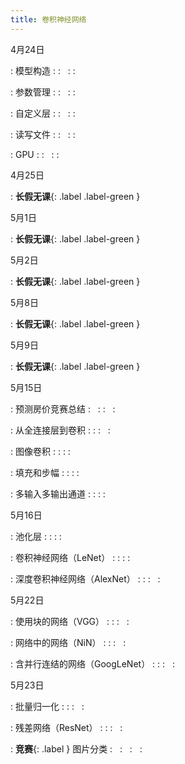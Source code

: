 ```yaml
---
title: 卷积神经网络
---
```


4月24日

: 模型构造
  : [<span class="iconfont icon-xiaoshuo-copy"></span>](https://zh-v2.d2l.ai/chapter_deep-learning-computation/model-construction.html)
  : &nbsp; 
  : [<span class="iconfont icon-jupyter"></span>](assets/notebooks/chapter_deep-learning-computation/model-construction.slides.html)
  : [<span style="font-size:130%"  class="iconfont icon-bilibili-fill"></span>](https://www.bilibili.com/video/BV1AK4y1P7vs)

: 参数管理
  : [<span class="iconfont icon-xiaoshuo-copy"></span>](https://zh-v2.d2l.ai/chapter_deep-learning-computation/parameters.html)
  : &nbsp; 
  : [<span class="iconfont icon-jupyter"></span>](assets/notebooks/chapter_deep-learning-computation/parameters.slides.html)
  : [<span style="font-size:130%"  class="iconfont icon-bilibili-fill"></span>](https://www.bilibili.com/video/BV1AK4y1P7vs?p=2)

: 自定义层
  : [<span class="iconfont icon-xiaoshuo-copy"></span>](https://zh-v2.d2l.ai/chapter_deep-learning-computation/custom-layer.html)
  : &nbsp; 
  : [<span class="iconfont icon-jupyter"></span>](assets/notebooks/chapter_deep-learning-computation/custom-layer.slides.html)
  : [<span style="font-size:130%"  class="iconfont icon-bilibili-fill"></span>](https://www.bilibili.com/video/BV1AK4y1P7vs?p=3)

: 读写文件
  : [<span class="iconfont icon-xiaoshuo-copy"></span>](https://zh-v2.d2l.ai/chapter_deep-learning-computation/read-write.html)
  : &nbsp; 
  : [<span class="iconfont icon-jupyter"></span>](assets/notebooks/chapter_deep-learning-computation/read-write.slides.html)
  : [<span style="font-size:130%"  class="iconfont icon-bilibili-fill"></span>](https://www.bilibili.com/video/BV1AK4y1P7vs?p=4)

: GPU
  : [<span class="iconfont icon-xiaoshuo-copy"></span>](https://zh-v2.d2l.ai/chapter_deep-learning-computation/use-gpu.html)
  : &nbsp; 
  : [<span class="iconfont icon-jupyter"></span>](assets/notebooks/chapter_deep-learning-computation/use-gpu.slides.html)
  : [<span style="font-size:130%"  class="iconfont icon-bilibili-fill"></span>](https://www.bilibili.com/video/BV1z5411c7C1)


4月25日

: **长假无课**{: .label .label-green }

5月1日

: **长假无课**{: .label .label-green }

5月2日

: **长假无课**{: .label .label-green }

5月8日

: **长假无课**{: .label .label-green }

5月9日

: **长假无课**{: .label .label-green }

5月15日

: 预测房价竞赛总结
  : &nbsp; 
  : [<span class="iconfont icon-KeynoteOutline"></span>](assets/pdfs/part-1_21.pdf)
  :  &nbsp; 
  :  &nbsp; 

: 从全连接层到卷积
  : [<span class="iconfont icon-xiaoshuo-copy"></span>](https://zh-v2.d2l.ai/chapter_convolutional-neural-networks/why-conv.html)
  : [<span class="iconfont icon-KeynoteOutline"></span>](assets/pdfs/part-1_1.pdf)
  :  &nbsp; 
  :  &nbsp; 

: 图像卷积
  : [<span class="iconfont icon-xiaoshuo-copy"></span>](https://zh-v2.d2l.ai/chapter_convolutional-neural-networks/conv-layer.html)
  : [<span class="iconfont icon-KeynoteOutline"></span>](assets/pdfs/part-1_2.pdf)
  : [<span class="iconfont icon-jupyter"></span>](assets/notebooks/chapter_convolutional-neural-networks/conv-layer.slides.html)
  :  &nbsp; 

: 填充和步幅
  : [<span class="iconfont icon-xiaoshuo-copy"></span>](https://zh-v2.d2l.ai/chapter_convolutional-neural-networks/padding-and-strides.html)
  : [<span class="iconfont icon-KeynoteOutline"></span>](assets/pdfs/part-1_3.pdf)
  : [<span class="iconfont icon-jupyter"></span>](assets/notebooks/chapter_convolutional-neural-networks/padding-and-strides.slides.html)
  :  &nbsp; 

: 多输入多输出通道
  : [<span class="iconfont icon-xiaoshuo-copy"></span>](https://zh-v2.d2l.ai/chapter_convolutional-neural-networks/channels.html)
  : [<span class="iconfont icon-KeynoteOutline"></span>](assets/pdfs/part-1_4.pdf)
  : [<span class="iconfont icon-jupyter"></span>](assets/notebooks/chapter_convolutional-neural-networks/channels.slides.html)
  :  &nbsp; 


5月16日

: 池化层
  : [<span class="iconfont icon-xiaoshuo-copy"></span>](https://zh-v2.d2l.ai/chapter_convolutional-neural-networks/pooling.html)
  : [<span class="iconfont icon-KeynoteOutline"></span>](assets/pdfs/part-1_5.pdf)
  : [<span class="iconfont icon-jupyter"></span>](assets/notebooks/chapter_convolutional-neural-networks/pooling.slides.html)
  :  &nbsp; 

: 卷积神经网络（LeNet）
  : [<span class="iconfont icon-xiaoshuo-copy"></span>](https://zh-v2.d2l.ai/chapter_convolutional-neural-networks/lenet.html)
  : [<span class="iconfont icon-KeynoteOutline"></span>](assets/pdfs/part-1_6.pdf)
  : [<span class="iconfont icon-jupyter"></span>](assets/notebooks/chapter_convolutional-neural-networks/lenet.slides.html)
  :  &nbsp; 

: 深度卷积神经网络（AlexNet）
  : [<span class="iconfont icon-xiaoshuo-copy"></span>](https://zh-v2.d2l.ai/chapter_convolutional-modern/alexnet.html)
  : [<span class="iconfont icon-KeynoteOutline"></span>](assets/pdfs/part-1_7.pdf)
  :  &nbsp; 
  :  &nbsp; 


5月22日

: 使用块的网络（VGG）
  : [<span class="iconfont icon-xiaoshuo-copy"></span>](https://zh-v2.d2l.ai/chapter_convolutional-modern/vgg.html)
  : [<span class="iconfont icon-KeynoteOutline"></span>](assets/pdfs/part-1_8.pdf)
  :  &nbsp; 
  :  &nbsp; 

: 网络中的网络（NiN）
  : [<span class="iconfont icon-xiaoshuo-copy"></span>](https://zh-v2.d2l.ai/chapter_convolutional-modern/nin.html)
  : [<span class="iconfont icon-KeynoteOutline"></span>](assets/pdfs/part-1_9.pdf)
  :  &nbsp; 
  :  &nbsp; 

: 含并行连结的网络（GoogLeNet）
  : [<span class="iconfont icon-xiaoshuo-copy"></span>](https://zh-v2.d2l.ai/chapter_convolutional-modern/googlenet.html)
  : [<span class="iconfont icon-KeynoteOutline"></span>](assets/pdfs/part-1_10.pdf)
  :  &nbsp; 
  :  &nbsp; 


5月23日

: 批量归一化
  : [<span class="iconfont icon-xiaoshuo-copy"></span>](https://zh-v2.d2l.ai/chapter_convolutional-modern/batch-norm.html)
  : [<span class="iconfont icon-KeynoteOutline"></span>](assets/pdfs/part-1_11.pdf)
  :  &nbsp; 
  :  &nbsp; 

: 残差网络（ResNet）
  : [<span class="iconfont icon-xiaoshuo-copy"></span>](https://zh-v2.d2l.ai/chapter_convolutional-modern/resnet.html)
  : [<span class="iconfont icon-KeynoteOutline"></span>](assets/pdfs/part-1_12.pdf)
  :  &nbsp; 
  :  &nbsp; 

: **竞赛**{: .label  } 图片分类
  : &nbsp; 
  : &nbsp; 
  :  &nbsp; 
  :  &nbsp; 

